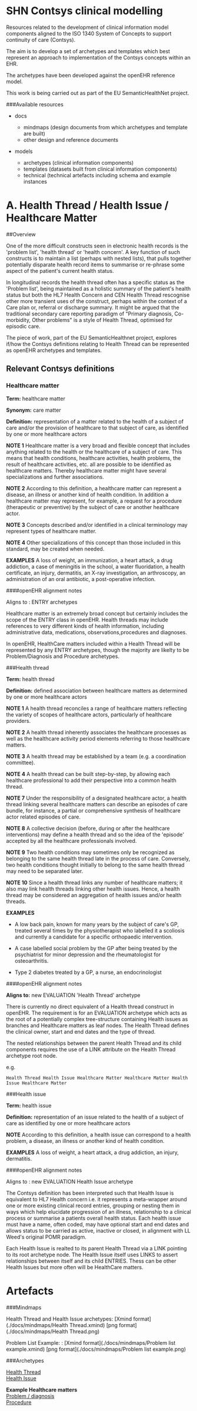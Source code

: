 SHN Contsys clinical modelling
==============================

Resources related to the development of clinical information model components aligned to the ISO 1340 System of Concepts to support continuity of care (Contsys).

The aim is to develop a set of archetypes and templates which best represent an approach to implementation of the Contsys concepts within an EHR. 

The archetypes have been developed against the openEHR reference model.

This work is being carried out as part of the EU SemanticHealthNet project.

###Available resources

* docs
  * mindmaps (design documents from which archetypes and template are built)
  * other design and reference documents
  
* models
  * archetypes (clinical information components)
  * templates (datasets built from clinical information components)
  * technical (technical artefacts including schema and example instances
	
	
A. Health Thread / Health Issue / Healthcare Matter
================================================

##Overview

One of the more difficult constructs seen in electronic health records is the 'problem list', 'health thread' or 'health concern'. A key function of such constructs is to maintain a list (perhaps with nested lists), that pulls together potentially disparate health record items to summarise or re-phrase some aspect of the patient's current health status. 

In longitudinal records the health thread often has a specific status as the 'Problem list', being maintained as a holistic summary of the patient's health status but both the HL7 Health Concern and CEN Health Thread rescognise other more transient uses of the construct, perhaps within the context of a Care plan or, referral or discharge summary. It might be argued that the traditional secondary care reporting paradigm of "Primary diagnosis, Co-morbidity, Other problems" is a style of Health Thread, optimised for episodic care.

The piece of work, part of the EU SemanticHealthnet project, explores if/how the Contsys definitions relating to Health Thread can be represented as openEHR archetypes and templates.

 
## Relevant Contsys definitions

### Healthcare matter

**Term:** healthcare matter

**Synonym:** care matter

**Definition:** representation of a matter related to the health of a subject of care and/or the provision of healthcare to that subject of care, as identified by one or more healthcare actors

**NOTE 1** Healthcare matter is a very broad and flexible concept that includes anything related to the health or the healthcare of a subject of care. This means that health conditions, healthcare activities, health problems, the result of healthcare activities, etc. all are possible to be identified as healthcare matters. Thereby healthcare matter might have several specializations and further associations.

**NOTE 2** According to this definition, a healthcare matter can represent a disease, an illness or another kind of health condition. In addition a healthcare matter may represent, for example, a request for a procedure (therapeutic or preventive) by the subject of care or another healthcare actor.

**NOTE 3** Concepts described and/or identified in a clinical terminology may represent types of healthcare matter.

**NOTE 4** Other specializations of this concept than those included in this standard, may be created when needed.

**EXAMPLES** A loss of weight, an immunization, a heart attack, a drug addiction, a case of meningitis in the school, a water fluoridation, a health certificate, an injury, dermatitis, an X-ray investigation, an arthroscopy, an administration of an oral antibiotic, a post-operative infection.


####openEHR alignment notes

Aligns to : ENTRY archetypes

Healthcare matter is an extremely broad concept but certainly includes the scope of the ENTRY class in openEHR. Health threads may include references to very different kinds of health information, including administrative data, medications, observations,procedures and diagnoses.

In openEHR, HealthCare matters included within a Health Thread will be represented by any ENTRY archetypes, though the majority are likelty to be Problem/Diagnosis and Procedure archetypes. 


###Health thread

**Term:** health thread

**Definition:** defined association between healthcare matters as determined by one or more healthcare actors

**NOTE 1** A health thread reconciles a range of healthcare matters reflecting the variety of scopes of healthcare actors, particularly of healthcare providers.

**NOTE 2** A health thread inherently associates the healthcare processes as well as the healthcare activity period elements referring to those healthcare matters.

**NOTE 3** A health thread may be established by a team (e.g. a coordination committee).

**NOTE 4** A health thread can be built step-by-step, by allowing each healthcare professional to add their perspective into a common health thread.

**NOTE 7** Under the responsibility of a designated healthcare actor, a health thread linking several healthcare matters can describe an episodes of care bundle, for instance, a partial or comprehensive synthesis of healthcare actor related episodes of care.

**NOTE 8** A collective decision (before, during or after the healthcare interventions) may define a health thread and so the idea of the 'episode' accepted by all the healthcare professionals involved.

**NOTE 9** Two health conditions may sometimes only be recognized as belonging to the same health thread late in the process of care. Conversely, two health conditions thought initially to belong to the same health thread may need to be separated later.

**NOTE 10** Since a health thread links any number of healthcare matters; it also may link health threads linking other health issues. Hence, a health thread may be considered an aggregation of health issues and/or health threads.

**EXAMPLES**

* A low back pain, known for many years by the subject of care's GP, treated several times by the physiotherapist who labelled it a scoliosis and currently a candidate for a specific orthopaedic intervention.

* A case labelled social problem by the GP after being treated by the psychiatrist for minor depression and the rheumatologist for osteoarthritis.

* Type 2 diabetes treated by a GP, a nurse, an endocrinologist

####openEHR alignment notes

**Aligns to:** new EVALUATION 'Health Thread' archetype

There is currently no direct equivalent of a Health thread construct in openEHR. The requirement is for an EVALUATION archetype which acts as the root of a potentially complex tree-structure containing Health issues as branches and Healthcare matters as leaf nodes. The Health Thread defines the clinical owner, start and end dates and the type of thread.

The nested relationships between the parent Health Thread and its child components requires the use of a LINK attribute on the Health Thread archetype root node.

e.g.

`Health Thread
   Health Issue
	   Healthcare Matter
	   Healthcare Matter
   Health Issue
	   Healthcare Matter`

###Health issue

**Term:** health issue

**Definition:** representation of an issue related to the health of a subject of care as identified by one or more healthcare actors

**NOTE** According to this definition, a health issue can correspond to a health problem, a disease, an illness or another kind of health condition.

**EXAMPLES** A loss of weight, a heart attack, a drug addiction, an injury, dermatitis.

####openEHR alignment notes

Aligns to : new EVALUATION Health Issue archetype

The Contsys definition has been interpreted such that Health Issue is equivalent to HL7 Health concern i.e. it represents a meta-wrapper around one or more existing clinical record entries, grouping or nesting them in ways which help elucidate progression of an illness, relationship to a clinical process or summarise a patients overall health status. Each health issue must have a name, often coded, may have optional start and end dates and allows status to be carried as active, inactive or closed, in alignment with LL Weed's original POMR paradigm.

Each Health Issue is realted to its parent Health Thread via a LINK pointing to its root archetype node. The Health Issue itself uses LINKS to assert relationships between itself and its child ENTRIES. Thess can be other Health Issues but more often will be HealthCare matters.


Artefacts
=========

###Mindmaps

Health Thread and Health Issue archetypes: [Xmind format](./docs/mindmaps/Health Thread.xmind) [png format](./docs/mindmaps/Health Thread.png)

Problem List Example: : [Xmind format](./docs/mindmaps/Problem list example.xmind) [png format](./docs/mindmaps/Problem list example.png)


###Archetypes

[Health Thread](./models/entry/evaluation/openEHR-EHR-EVALUATION.health_thread_contsys.v1.adl)  
[Health Issue](./models/entry/evaluation/openEHR-EHR-EVALUATION.health_issue_contsys.v1.adl)

**Example Healthcare matters**  
[Problem / diagnosis](./models/entry/evaluation/openEHR-EHR-EVALUATION.problem_diagnosis.v1.adl)  
[Procedure](./models/entry/action/openEHR-EHR-ACTION.procedure.v1.adl)




  
